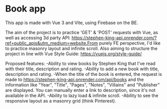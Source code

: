 # Book app
This app is made with Vue 3 and Vite, using Firebase on the BE.

The aim of the project is to practice 'GET' & 'POST' requests with Vue, as well as accessing 3d party API: https://stephen-king-api.onrender.com/?ref=public_apis&utm_medium=website.From purely FE perspective, I'd like to practice masonry layout and infinite scroll. Also aiming to structure the project in line with Vue Style Guide: https://vuejs.org/style-guide/

Proposed features:
-Ability to view books by Stephen King that I've read with their title, description and rating.
-Ability to add a new book with title, description and rating.
-When the title of the book is entered, the request is made to https://stephen-king-api.onrender.com/api/books and the information like "Year", "Title", "Pages", "Notes", "Villains" and "Publisher" are displayed. You can manually enter a link to description, since it's not available in the API. 
-Ability to lazy load & infinite scroll.
-Ability to see the responsive layout as a masonry grid (think Pinterest).


